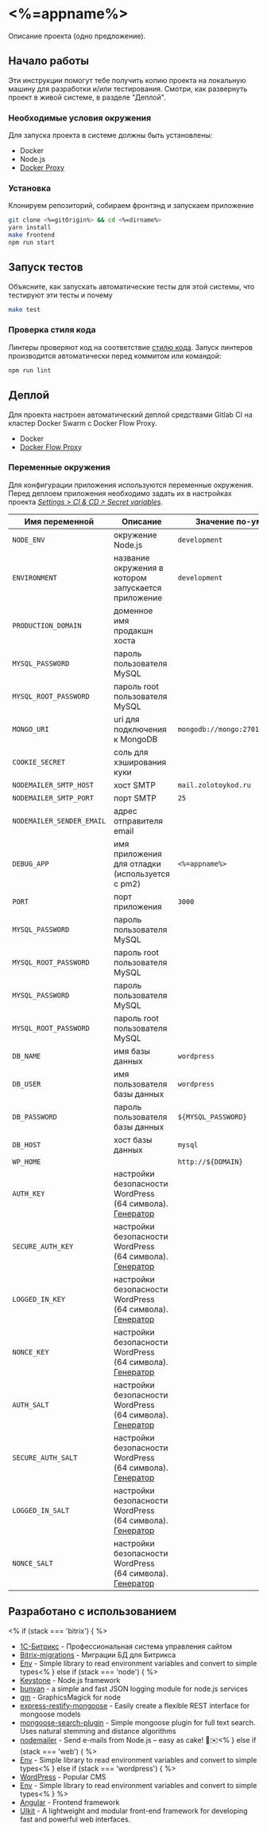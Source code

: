 # <%=appname%>

Описание проекта (одно предложение).

## Начало работы

Эти инструкции помогут тебе получить копию проекта на локальную машину для разработки и/или тестирования. Смотри, как развернуть проект в живой системе, в разделе "Деплой".

### Необходимые условия окружения

Для запуска проекта в системе должны быть установлены:

- Docker
- Node.js
- [Docker Proxy](http://git.zolotoykod.ru/zk/docker-proxy-letsencrypt)

### Установка

Клонируем репозиторий, собираем фронтэнд и запускаем приложение

```bash
git clone <%=gitOrigin%> && cd <%=dirname%>
yarn install
make frontend
npm run start
```

## Запуск тестов

Объясните, как запускать автоматические тесты для этой системы, что тестируют эти тесты и почему

```bash
make test
```

### Проверка стиля кода

Линтеры проверяют код на соответствие [стилю кода](http://git.zolotoykod.ru/zk/developer-guide/blob/master/1-standards/readme.md).
Запуск линтеров производится автоматически перед коммитом или командой:

```bash
npm run lint
```

## Деплой

Для проекта настроен автоматический деплой средствами Gitlab CI на кластер Docker Swarm с Docker Flow Proxy.

- Docker
- [Docker Flow Proxy](http://git.zolotoykod.ru/zk/docker-proxy-letsencrypt)

### Переменные окружения

Для конфигурации приложения используются переменные окружения. Перед деплоем приложения необходимо задать их в настройках проекта *[Settings > CI & CD > Secret variables](http://git.zolotoykod.ru/help/ci/variables/README#secret-variables)*.

Имя переменной | Описание | Значение по-умолчанию | Пример
--- | --- | --- | ---
`NODE_ENV` | окружение Node.js | `development` | `production` 
`ENVIRONMENT` | название окружения в котором запускается приложение | `development` | `(development|staging|production)`
`PRODUCTION_DOMAIN` | доменное имя продакшн хоста | |<% if (stack === 'bitrix') { %>
`MYSQL_PASSWORD` | пароль пользователя MySQL | |
`MYSQL_ROOT_PASSWORD` | пароль root пользователя MySQL | |<% } else if (stack === 'node') { %>
`MONGO_URI` | uri для подключения к MongoDB | `mongodb://mongo:27017/<%=appname%>` |
`COOKIE_SECRET` | соль для хэширования куки | | `8626276f99834111d7670f359994eb46c10590c0881a4e6cf923a4fbf7e5a095cd3ddfd7d3d0a3af083bc4ddf31d404c06e065a6e56fa882f104e880b405bb9f`
`NODEMAILER_SMTP_HOST` | хост SMTP | `mail.zolotoykod.ru` |
`NODEMAILER_SMTP_PORT` | порт SMTP | `25` |
`NODEMAILER_SENDER_EMAIL` | адрес отправителя email | | `noreply@yourdomain.ru`
`DEBUG_APP` | имя приложения для отладки (используется с pm2) | `<%=appname%>` |
`PORT` | порт приложения | `3000` |<% } else if (stack === 'web') { %>
`MYSQL_PASSWORD` | пароль пользователя MySQL | |
`MYSQL_ROOT_PASSWORD` | пароль root пользователя MySQL | |<% } else if (stack === 'wordpress') { %>
`MYSQL_PASSWORD` | пароль пользователя MySQL | |
`MYSQL_ROOT_PASSWORD` | пароль root пользователя MySQL | |
`DB_NAME` | имя базы данных | `wordpress` |
`DB_USER` | имя пользователя базы данных | `wordpress` |
`DB_PASSWORD` | пароль пользователя базы данных | `${MYSQL_PASSWORD}` |
`DB_HOST` | хост базы данных | `mysql` |
`WP_HOME` | | `http://${DOMAIN}` |
`AUTH_KEY` | настройки безопасности WordPress (64 символа). [Генератор](https://api.wordpress.org/secret-key/1.1/salt/) | | `8626276f99834111d7670f359994eb46c10590c0881a4e6cf923a4fbf7e5a095`
`SECURE_AUTH_KEY` | настройки безопасности WordPress (64 символа). [Генератор](https://api.wordpress.org/secret-key/1.1/salt/) | | `8626276f99834111d7670f359994eb46c10590c0881a4e6cf923a4fbf7e5a095`
`LOGGED_IN_KEY` | настройки безопасности WordPress (64 символа). [Генератор](https://api.wordpress.org/secret-key/1.1/salt/) | | `8626276f99834111d7670f359994eb46c10590c0881a4e6cf923a4fbf7e5a095`
`NONCE_KEY` | настройки безопасности WordPress (64 символа). [Генератор](https://api.wordpress.org/secret-key/1.1/salt/) | | `8626276f99834111d7670f359994eb46c10590c0881a4e6cf923a4fbf7e5a095`
`AUTH_SALT` | настройки безопасности WordPress (64 символа). [Генератор](https://api.wordpress.org/secret-key/1.1/salt/) | | `8626276f99834111d7670f359994eb46c10590c0881a4e6cf923a4fbf7e5a095`
`SECURE_AUTH_SALT` | настройки безопасности WordPress (64 символа). [Генератор](https://api.wordpress.org/secret-key/1.1/salt/) | | `8626276f99834111d7670f359994eb46c10590c0881a4e6cf923a4fbf7e5a095`
`LOGGED_IN_SALT` | настройки безопасности WordPress (64 символа). [Генератор](https://api.wordpress.org/secret-key/1.1/salt/) | | `8626276f99834111d7670f359994eb46c10590c0881a4e6cf923a4fbf7e5a095`
`NONCE_SALT` | настройки безопасности WordPress (64 символа). [Генератор](https://api.wordpress.org/secret-key/1.1/salt/) | | `8626276f99834111d7670f359994eb46c10590c0881a4e6cf923a4fbf7e5a095`<% } %>

## Разработано с использованием
<% if (stack === 'bitrix') { %>
* [1С-Битрикс](http://1c-bitrix.ru/) - Профессиональная система управления сайтом
* [Bitrix-migrations](https://github.com/arrilot/bitrix-migrations) - Миграции БД для Битрикса
* [Env](https://github.com/oscarotero/env) - Simple library to read environment variables and convert to simple types<% } else if (stack === 'node') { %>
* [Keystone](http://keystonejs.com/) - Node.js framework
* [bunyan](https://github.com/trentm/node-bunyan) - a simple and fast JSON logging module for node.js services
* [gm](https://github.com/aheckmann/gm) - GraphicsMagick for node
* [express-restify-mongoose](https://florianholzapfel.github.io/express-restify-mongoose/) - Easily create a flexible REST interface for mongoose models
* [mongoose-search-plugin](https://github.com/pavelvlasov/mongoose-search-plugin) - Simple mongoose plugin for full text search. Uses natural stemming and distance algorithms
* [nodemailer](http://nodemailer.com/) - Send e-mails from Node.js – easy as cake! 🍰✉️<% } else if (stack === 'web') { %>
* [Env](https://github.com/oscarotero/env) - Simple library to read environment variables and convert to simple types<% } else if (stack === 'wordpress') { %>
* [WordPress](https://wordpress.org/) - Popular CMS
* [Env](https://github.com/oscarotero/env) - Simple library to read environment variables and convert to simple types<% } %>
* [Angular](https://angular.io/) - Frontend framework
* [UIkit](https://getuikit.com/) - A lightweight and modular front-end framework for developing fast and powerful web interfaces.
